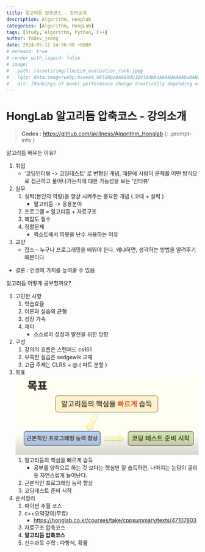 ```yaml
---
title: 알고리듬 압축코스 - 강의소개
description: Algorithm, Honglab
categories: [Algorithm, HongLab]
tags: [Study, Algorithm, Python, C++]
author: foDev_jeong
date: 2024-05-11 14:30:00 +0800
# mermaid: true
# render_with_liquid: false
# image:
#   path: /assets/img/llm/LLM_evaluation_rank.jpeg
#   lqip: data:image/webp;base64,UklGRpoAAABXRUJQVlA4WAoAAAAQAAAADwAABwAAQUxQSDIAAAARL0AmbZurmr57yyIiqE8oiG0bejIYEQTgqiDA9vqnsUSI6H+oAERp2HZ65qP/VIAWAFZQOCBCAAAA8AEAnQEqEAAIAAVAfCWkAALp8sF8rgRgAP7o9FDvMCkMde9PK7euH5M1m6VWoDXf2FkP3BqV0ZYbO6NA/VFIAAAA
#   alt: [Rankings of model performance change drastically depending on which LLM is used as the judge on KILT-NQ]
---
```



# HongLab 알고리듬 압축코스 - 강의소개

> **Codes :**  <https://github.com/akillness/Algorithm_Honglab>
{: .prompt-info }

알고리듬 배우는 이유?
1. 취업
   - ‘코딩인터뷰 -> 코딩테스트’ 로 변형된 개념, 때문에 사람이 문제를 어떤 방식으로 접근하고 풀어나가는지에 대한 가능성을 보는 ‘인터뷰’
2. 실무
   1. 실력(본인의 역량)을 향상 시켜주는 중요한 개념 ( 코테 + 실력 )
      - 알고리듬 -> 응용분야
   2. 프로그램 = 알고리듬 + 자료구조
   3. 복잡도 필수
   4. 정렬문제
      - 퀵소트에서 피봇을 난수 사용하는 이유
3. 교양
   - 잡스 - 누구나 프로그래밍을 배워야 한다. 왜냐하면, 생각하는 방법을 알려주기 때문이다

- 결론 : 인생의 가치를 높여줄 수 있음

알고리듬 어떻게 공부할까요?
1. 고민한 사항
   1. 학습효율
   2. 이론과 실습의 균형
   3. 성장 가속
   4. 재미
      - 스스로의 성장과 발전을 위한 방향
2. 구성
   1. 강의의 흐름은 스탠퍼드 cs161
   2. 부족한 실습은 sedgewik 교재
   3. 고급 주제는 CLRS + @ ( 파트 분할 )
3. 목표 ![Goal](/assets/img/algorithm/tutorial_goal.png)
   1. 알고리듬의 핵심을 빠르게 습득
      - 공부를 양적으로 하는 것 보다는 핵심만 잘 습득하면, 나머지는 눈덩이 굴리듯 자연스럽게 늘어난다.
   2. 근본적인 프로그래밍 능력 향상
   3. 코딩테스트 준비 시작   
4. 순서정리
   1. 파이썬 추월 코스
   2. c++요약강의(무료)
      - <https://honglab.co.kr/courses/take/cppsummary/texts/47107803>
   3. 자료구조 압축코스
   4. **알고리듬 압축코스**
   5. 선수과목 수학 : 다항식, 확률

